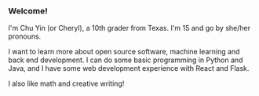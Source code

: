 ### Welcome!

I'm Chu Yin (or Cheryl), a 10th grader from Texas. I'm 15 and go by she/her pronouns.

I want to learn more about open source software, machine learning and back end development. I can do some basic programming in Python and Java, and I have some web development experience with React and Flask.

I also like math and creative writing!

<!--
**CherylL26/CherylL26** is a ✨ _special_ ✨ repository because its `README.md` (this file) appears on your GitHub profile.

Here are some ideas to get you started:

- 🔭 I’m currently working on ...
- 🌱 I’m currently learning ...
- 👯 I’m looking to collaborate on ...
- 🤔 I’m looking for help with ...
- 💬 Ask me about ...
- 📫 How to reach me: ...
- 😄 Pronouns: ...
- ⚡ Fun fact: ...
-->
